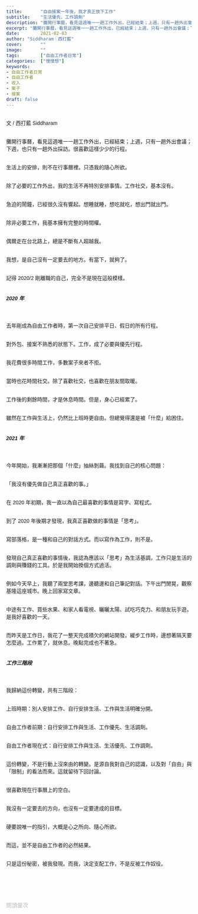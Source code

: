```yaml
---
title:       "自由接案一年後，我才真正放下工作"
subtitle:    "生活優先，工作調劑"
description: "攤開行事曆，看見這週唯一一趟工作外出，已經結束；上週，只有一趟外出會議；下週，也只有一趟外出採訪。很喜歡這樣少少的行程..."
excerpt: "攤開行事曆，看見這週唯一一趟工作外出，已經結束；上週，只有一趟外出會議；下週，也只有一趟外出採訪。很喜歡這樣少少的行程..."
date:        2021-02-03
author: "Siddharam｜西打藍"
cover:       ""
image:       ""
tags:        ["自由工作者日常"]
categories:  ["慢慢想"]
keywords:
- 自由工作者日常
- 自由工作者
- 收入
- 案子
- 接案
draft: false
---
```


<article style="font-family: 'Noto Sans TC', '微軟正黑體', sans-serif; font-weight: 300;">

<br>文 / 西打藍 Siddharam<br><br>

攤開行事曆，看見這週唯一一趟工作外出，已經結束；上週，只有一趟外出會議；下週，也只有一趟外出採訪。很喜歡這樣少少的行程。<br><br>

生活上的安排，則不在行事曆裡。只憑我的隨心所欲。<br><br>

除了必要的工作外出，我的生活不再特別安排事情。工作社交，基本沒有。<br><br>

急迫的鬧鐘，已經很久沒有響起。想睡就睡，想吃就吃，想出門就出門。<br><br>

除非必要工作，我基本擁有完整的時間權。<br><br>

偶爾走在台北路上，總是不斷有人超越我。<br><br>

我想，是自己沒有一定要去的地方。有當下，就夠了。<br><br>

記得 2020/2 剛離職的自己，完全不是現在這般模樣。<br><br>

<h5 class="article-h1-color">2020 年</h5><br>

去年剛成為自由工作者時，第一次自己安排平日、假日的所有行程。<br><br>

對外包、接案不熟悉的狀態下。工作，成了必要與優先行程。<br><br>

我花費很多時間工作，多數案子來者不拒。<br><br>

當時也花時間社交。除了喜歡社交，也喜歡在朋友間取暖。<br><br>

工作後的剩餘時間，才是休息時間。但是，身心已經累了。<br><br>

雖然在工作與生活上，仍然比上班時更自由。但總覺得還是被「什麼」給困住。<br><br>

<h5 class="article-h1-color">2021 年</h5><br>

今年開始，我漸漸把那個「什麼」抽絲剝繭。我找到自己的核心問題：<br><br>

「我沒有優先做自己真正喜歡的事。」<br><br>

在 2020 年初期，我一直以為自己最喜歡的事情是寫字、寫程式。<br><br>

到了 2020 年後期才發現，我真正喜歡做的事情是「思考」。<br><br>

寫部落格，是一種和自己的對話方式。而以寫作為工作，則不是。<br><br>

發現自己真正喜歡的事情後，我認為應該以「思考」為生活基調，工作只是生活的調劑與賺錢的工具。於是我開始換個方式過活。<br><br>

例如今天早上，我聽了兩堂思考課，邊聽邊和自己筆記對話。下午出門閒晃，觀察基隆這座城市。晚上回家寫文章。<br><br>

中途有工作、買些水果、和家人看電視、曬曬太陽、試吃巧克力、和朋友玩手遊。是我好喜歡的一天。<br><br>

而昨天是工作日，我花了一整天完成積欠的網站開發。緩步工作時，邊想著隔天要怎麼過。工作累了，就休息。晚點完成也不著急。<br><br>

<h5 class="article-h1-color">工作三階段</h5><br>

我歸納這份轉變，共有三階段：<br><br>

上班時期：別人安排工作、自行安排生活、工作與生活明確分開。<br><br>

自由工作者前期：自行安排工作與生活、工作優先、生活調劑。<br><br>

自由工作者現在式：自行安排工作與生活、生活優先、工作調劑。<br><br>

這份轉變，不是行動上沒來由的轉變。是源自我對自己的認識，以及對「自由」與「限制」的看法而來。這就留待下回討論。<br><br>

很喜歡現在行事曆上的空白。<br><br>

我沒有一定要去的方向，也沒有一定要達成的目標。<br><br>

硬要說唯一的指引，大概是心之所向、隨心所欲。<br><br>

而這，並不是自由工作者的必然結果。<br><br>

只是這份秘密，被我發現。而我，決定支配工作，不是反被工作奴役。<br><br>


<br><br><br>

</article>

<div style="color: #bfbfbf; font-size: 15px;" id="busuanzi_container_page_pv">
  閱讀量<span id="busuanzi_value_page_pv"></span>次
</div>

<script src="../../js/post.js"></script>




